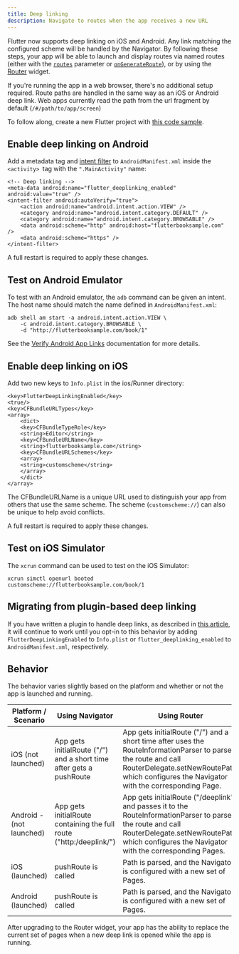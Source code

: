 ```yaml
---
title: Deep linking
description: Navigate to routes when the app receives a new URL
---
```


Flutter now supports deep linking on iOS and Android. Any link matching the
configured scheme will be handled by the Navigator. By following these steps,
your app will be able to launch and display routes via named routes (either with
the [`routes`][routes] parameter or [`onGenerateRoute`][onGenerateRoute]), or by
using the [Router][Router] widget.

If you're running the app in a web browser,  there's no additional setup
required. Route paths are handled in the same way as an iOS or Android deep
link. Web apps currently read the path from the url fragment by default
(`/#/path/to/app/screen`)

To follow along, create a new Flutter project with [this code
sample][router-example].

## Enable deep linking on Android

Add a metadata tag and [intent filter][intents-filters] to `AndroidManifest.xml`
inside the `<activity> `tag with the `".MainActivity"` name:

```
<!-- Deep linking -->
<meta-data android:name="flutter_deeplinking_enabled" android:value="true" />
<intent-filter android:autoVerify="true">
    <action android:name="android.intent.action.VIEW" />
    <category android:name="android.intent.category.DEFAULT" />
    <category android:name="android.intent.category.BROWSABLE" />
    <data android:scheme="http" android:host="flutterbooksample.com" />
    <data android:scheme="https" />
</intent-filter>
```

A full restart is required to apply these changes.

## Test on Android Emulator
To test with an Android emulator, the `adb` command can be given an intent. The
host name should match the name defined in `AndroidManifest.xml`:


```
adb shell am start -a android.intent.action.VIEW \
    -c android.intent.category.BROWSABLE \
    -d "http://flutterbooksample.com/book/1"
```


See the [Verify Android App Links][verify-android-links] documentation for more
details.

## Enable deep linking on iOS
Add two new keys to `Info.plist` in the ios/Runner directory:

```
<key>FlutterDeepLinkingEnabled</key>
<true/>
<key>CFBundleURLTypes</key>
<array>
    <dict>
    <key>CFBundleTypeRole</key>
    <string>Editor</string>
    <key>CFBundleURLName</key>
    <string>flutterbooksample.com</string>
    <key>CFBundleURLSchemes</key>
    <array>
    <string>customscheme</string>
    </array>
    </dict>
</array>
```

The CFBundleURLName is a unique URL used to distinguish your app from others
that use the same scheme. The scheme (`customscheme://`)  can also be unique to
help avoid conflicts.

A full restart is required to apply these changes.

## Test on iOS Simulator
The `xcrun` command can be used to test on the iOS Simulator:

```
xcrun simctl openurl booted customscheme://flutterbooksample.com/book/1 
```

## Migrating from plugin-based deep linking

If you have written a plugin to handle deep links, as described in [this
article][plugin-linking], it will continue to work until you opt-in to this
behavior by adding `FlutterDeepLinkingEnabled` to `Info.plist` or
`flutter_deeplinking_enabled` to `AndroidManifest.xml`, respectively.

## Behavior

The behavior varies slightly based on the platform and whether or not the app is
launched and running.

| Platform / Scenario      | Using Navigator                                                     | Using Router                                                                                                                                                                                        |
|--------------------------|---------------------------------------------------------------------|------------------------------------------------------------------------------------------------------------------------------------------------------------------------------------------------------------|
| iOS (not launched)       | App gets initialRoute ("/") and a short time after gets a pushRoute | App gets initialRoute ("/") and a short time after uses the RouteInformationParser to parse the route and call RouterDelegate.setNewRoutePath, which configures the Navigator with the corresponding Page. |
| Android - (not launched) | App gets initialRoute containing the full route ("http:/deeplink/") | App gets initialRoute ("/deeplink") and passes it to the RouteInformationParser to parse the route and call RouterDelegate.setNewRoutePath, which configures the Navigator with the corresponding Pages.   |
| iOS (launched)           | pushRoute is called                                                 | Path is parsed, and the Navigator is configured with a new set of Pages.                                                                                                                                   |
| Android (launched)       | pushRoute is called                                                 | Path is parsed, and the Navigator is configured with a new set of Pages.                                                                                                                                   |

After upgrading to the Router widget, your app has the ability to replace the
current set of pages when a new deep link is opened while the app is running.

[routes]: https://api.flutter.dev/flutter/material/MaterialApp/routes.html
[onGenerateRoute]: https://api.flutter.dev/flutter/material/MaterialApp/onGenerateRoute.html
[Router]: https://api.flutter.dev/flutter/widgets/Router-class.html
[intents-filters]: https://developer.android.com/guide/components/intents-filters
[plugin-linking]: https://medium.com/flutter-community/deep-links-and-flutter-applications-how-to-handle-them-properly-8c9865af9283
[verify-android-links]: https://developer.android.com/training/app-links/verify-site-associations
[router-example]: https://github.com/flutter/samples/blob/master/navigation_and_routing/lib/nav_2/router.dart